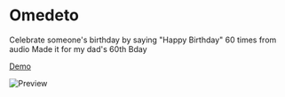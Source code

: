 # Omedeto

Celebrate someone's birthday by saying "Happy Birthday" 60 times from audio
Made it for my dad's 60th Bday

[Demo](https://jumbosushi.github.io/omedeto)

![Preview](https://i.imgur.com/p39OI93.gif)


